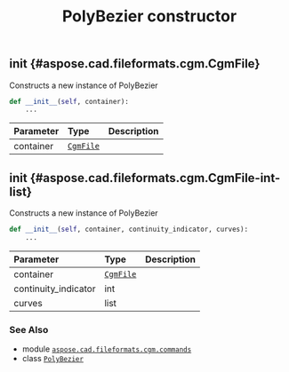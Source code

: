 ﻿---
title: PolyBezier constructor
second_title: Aspose.CAD for Python via .NET API References
description: 
type: docs
weight: 10
url: /python-net/aspose.cad.fileformats.cgm.commands/polybezier/__init__/
is_root: false
---

## __init__ {#aspose.cad.fileformats.cgm.CgmFile}

Constructs a new instance of PolyBezier



```python
def __init__(self, container):
    ...
```


| Parameter | Type | Description |
| :- | :- | :- |
| container | [`CgmFile`](/cad/python-net/aspose.cad.fileformats.cgm/cgmfile) |  |


## __init__ {#aspose.cad.fileformats.cgm.CgmFile-int-list}

Constructs a new instance of PolyBezier



```python
def __init__(self, container, continuity_indicator, curves):
    ...
```


| Parameter | Type | Description |
| :- | :- | :- |
| container | [`CgmFile`](/cad/python-net/aspose.cad.fileformats.cgm/cgmfile) |  |
| continuity_indicator | int |  |
| curves | list |  |



### See Also
* module [`aspose.cad.fileformats.cgm.commands`](../../)
* class [`PolyBezier`](/cad/python-net/aspose.cad.fileformats.cgm.commands/polybezier)
